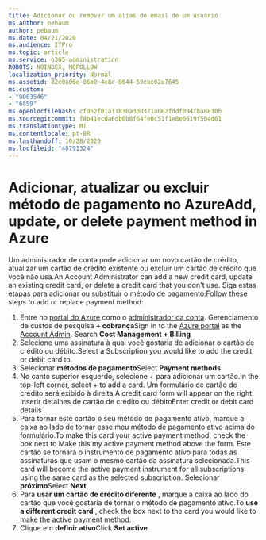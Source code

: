 ```yaml
---
title: Adicionar ou remover um alias de email de um usuário
ms.author: pebaum
author: pebaum
ms.date: 04/21/2020
ms.audience: ITPro
ms.topic: article
ms.service: o365-administration
ROBOTS: NOINDEX, NOFOLLOW
localization_priority: Normal
ms.assetid: 82c0a06e-86b0-4e8c-8644-59cbc02e7645
ms.custom:
- "9003546"
- "6859"
ms.openlocfilehash: cf052f01a11830a3d0371a062fddf094fba8e30b
ms.sourcegitcommit: f8b41ecda6db0b8f64fe0c51f1e8e6619f504d61
ms.translationtype: MT
ms.contentlocale: pt-BR
ms.lasthandoff: 10/28/2020
ms.locfileid: "48791324"
---
```

# <a name="add-update-or-delete-payment-method-in-azure"></a><span data-ttu-id="7abf5-102">Adicionar, atualizar ou excluir método de pagamento no Azure</span><span class="sxs-lookup"><span data-stu-id="7abf5-102">Add, update, or delete payment method in Azure</span></span>

<span data-ttu-id="7abf5-103">Um administrador de conta pode adicionar um novo cartão de crédito, atualizar um cartão de crédito existente ou excluir um cartão de crédito que você não usa.</span><span class="sxs-lookup"><span data-stu-id="7abf5-103">An Account Administrator can add a new credit card, update an existing credit card, or delete a credit card that you don't use.</span></span> <span data-ttu-id="7abf5-104">Siga estas etapas para adicionar ou substituir o método de pagamento:</span><span class="sxs-lookup"><span data-stu-id="7abf5-104">Follow these steps to add or replace payment method:</span></span>

1. <span data-ttu-id="7abf5-105">Entre no [portal do Azure](https://portal.azure.com/) como o [administrador da conta](https://docs.microsoft.com/azure/billing/billing-subscription-transfer?WT.mc_id=Portal-Microsoft_Azure_Support#whoisaa). Gerenciamento de custos de pesquisa **+ cobrança**</span><span class="sxs-lookup"><span data-stu-id="7abf5-105">Sign in to the [Azure portal](https://portal.azure.com/) as the [Account Admin](https://docs.microsoft.com/azure/billing/billing-subscription-transfer?WT.mc_id=Portal-Microsoft_Azure_Support#whoisaa). Search **Cost Management + Billing**</span></span>
2. <span data-ttu-id="7abf5-106">Selecione uma assinatura à qual você gostaria de adicionar o cartão de crédito ou débito.</span><span class="sxs-lookup"><span data-stu-id="7abf5-106">Select a Subscription you would like to add the credit or debit card to.</span></span>
3. <span data-ttu-id="7abf5-107">Selecionar **métodos de pagamento**</span><span class="sxs-lookup"><span data-stu-id="7abf5-107">Select **Payment methods**</span></span>
4. <span data-ttu-id="7abf5-108">No canto superior esquerdo, selecione + para adicionar um cartão.</span><span class="sxs-lookup"><span data-stu-id="7abf5-108">In the top-left corner, select + to add a card.</span></span> <span data-ttu-id="7abf5-109">Um formulário de cartão de crédito será exibido à direita.</span><span class="sxs-lookup"><span data-stu-id="7abf5-109">A credit card form will appear on the right.</span></span> <span data-ttu-id="7abf5-110">Inserir detalhes de cartão de crédito ou débito</span><span class="sxs-lookup"><span data-stu-id="7abf5-110">Enter credit or debit card details</span></span>
5. <span data-ttu-id="7abf5-111">Para tornar este cartão o seu método de pagamento ativo, marque a caixa ao lado de tornar esse meu método de pagamento ativo acima do formulário.</span><span class="sxs-lookup"><span data-stu-id="7abf5-111">To make this card your active payment method, check the box next to Make this my active payment method above the form.</span></span> <span data-ttu-id="7abf5-112">Este cartão se tornará o instrumento de pagamento ativo para todas as assinaturas que usam o mesmo cartão da assinatura selecionada.</span><span class="sxs-lookup"><span data-stu-id="7abf5-112">This card will become the active payment instrument for all subscriptions using the same card as the selected subscription.</span></span> <span data-ttu-id="7abf5-113">Selecionar **próximo**</span><span class="sxs-lookup"><span data-stu-id="7abf5-113">Select **Next**</span></span>
6. <span data-ttu-id="7abf5-114">Para **usar um cartão de crédito diferente** , marque a caixa ao lado do cartão que você gostaria de tornar o método de pagamento ativo.</span><span class="sxs-lookup"><span data-stu-id="7abf5-114">To **use a different credit card** , check the box next to the card you would like to make the active payment method.</span></span>
7. <span data-ttu-id="7abf5-115">Clique em **definir ativo**</span><span class="sxs-lookup"><span data-stu-id="7abf5-115">Click **Set active**</span></span>
